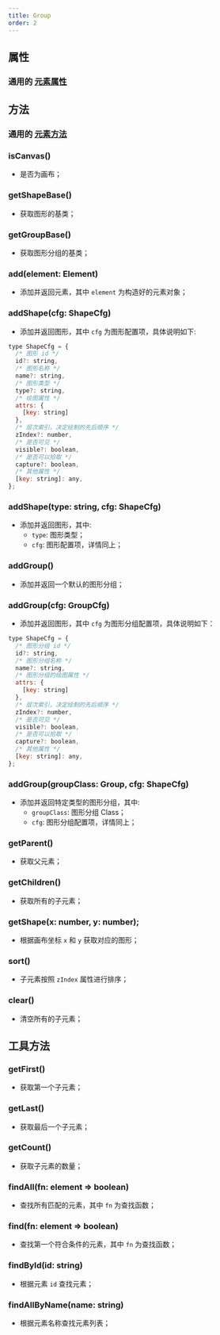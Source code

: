 ```yaml
---
title: Group
order: 2
---
```


## 属性

### 通用的 [元素属性](/en/docs/api/element#通用属性)

## 方法

### 通用的 [元素方法](/en/docs/api/element#通用方法)

### isCanvas()

- 是否为画布；

### getShapeBase()

- 获取图形的基类；

### getGroupBase()

- 获取图形分组的基类；

### add(element: Element)

- 添加并返回元素，其中 `element` 为构造好的元素对象；

### addShape(cfg: ShapeCfg)

- 添加并返回图形，其中 `cfg` 为图形配置项，具体说明如下:

```js
type ShapeCfg = {
  /* 图形 id */
  id?: string,
  /* 图形名称 */
  name?: string,
  /* 图形类型 */
  type?: string,
  /* 绘图属性 */
  attrs: {
    [key: string]
  },
  /* 层次索引，决定绘制的先后顺序 */
  zIndex?: number,
  /* 是否可见 */
  visible?: boolean,
  /* 是否可以拾取 */
  capture?: boolean,
  /* 其他属性 */
  [key: string]: any,
};
```

### addShape(type: string, cfg: ShapeCfg)

- 添加并返回图形，其中:
  - `type`: 图形类型；
  - `cfg`: 图形配置项，详情同上；

### addGroup()

- 添加并返回一个默认的图形分组；

### addGroup(cfg: GroupCfg)

- 添加并返回图形，其中 `cfg` 为图形分组配置项，具体说明如下：

```js
type ShapeCfg = {
  /* 图形分组 id */
  id?: string,
  /* 图形分组名称 */
  name?: string,
  /* 图形分组的绘图属性 */
  attrs: {
    [key: string]
  },
  /* 层次索引，决定绘制的先后顺序 */
  zIndex?: number,
  /* 是否可见 */
  visible?: boolean,
  /* 是否可以拾取 */
  capture?: boolean,
  /* 其他属性 */
  [key: string]: any,
};
```

### addGroup(groupClass: Group, cfg: ShapeCfg)

- 添加并返回特定类型的图形分组，其中:
  - `groupClass`: 图形分组 Class；
  - `cfg`: 图形分组配置项，详情同上；

### getParent()

- 获取父元素；

### getChildren()

- 获取所有的子元素；

### getShape(x: number, y: number);

- 根据画布坐标 `x` 和 `y` 获取对应的图形；

### sort()

- 子元素按照 `zIndex` 属性进行排序；

### clear()

- 清空所有的子元素；

## 工具方法

### getFirst()

- 获取第一个子元素；

### getLast()

- 获取最后一个子元素；

### getCount()

- 获取子元素的数量；

### findAll(fn: element => boolean)

- 查找所有匹配的元素，其中 `fn` 为查找函数；

### find(fn: element => boolean)

- 查找第一个符合条件的元素，其中 `fn` 为查找函数；

### findById(id: string)

- 根据元素 `id` 查找元素；

### findAllByName(name: string)

- 根据元素名称查找元素列表；
